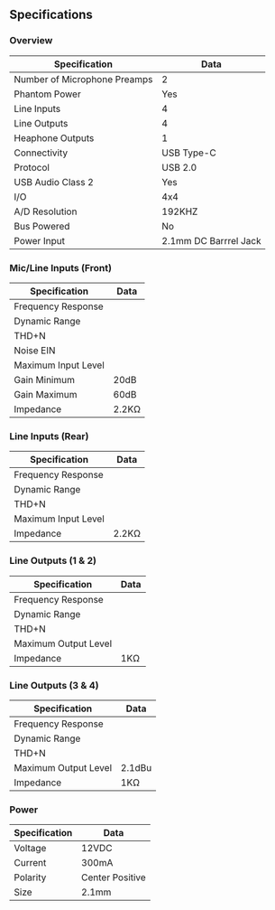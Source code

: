 ## Specifications

### Overview
| Specification  |  Data |
| ------------- | ------------- |
| Number of Microphone Preamps  | 2  |
| Phantom Power  | Yes  |
| Line Inputs | 4 |
| Line Outputs | 4 |
| Heaphone Outputs | 1 |
| Connectivity | USB Type-C |
| Protocol | USB 2.0 |
| USB Audio Class 2 | Yes |
| I/O | 4x4 |
| A/D Resolution | 192KHZ |
| Bus Powered | No |
| Power Input | 2.1mm DC Barrrel Jack |

### Mic/Line Inputs (Front)
| Specification  |  Data |
| ------------- | ------------- |
| Frequency Response | |
| Dynamic Range | |
| THD+N | |
| Noise EIN | |
| Maximum Input Level | |
| Gain Minimum | 20dB |
| Gain Maximum | 60dB |
| Impedance | 2.2KΩ |

### Line Inputs (Rear)
| Specification  |  Data |
| ------------- | ------------- |
| Frequency Response | |
| Dynamic Range | |
| THD+N | |
| Maximum Input Level | |
| Impedance | 2.2KΩ |

### Line Outputs (1 & 2)
| Specification  |  Data |
| ------------- | ------------- |
| Frequency Response | |
| Dynamic Range | |
| THD+N | |
| Maximum Output Level | |
| Impedance | 1KΩ |

### Line Outputs (3 & 4)
| Specification  |  Data |
| ------------- | ------------- |
| Frequency Response | |
| Dynamic Range | |
| THD+N | |
| Maximum Output Level | 2.1dBu |
| Impedance | 1KΩ |

### Power
| Specification  |  Data |
| ------------- | ------------- |
| Voltage | 12VDC |
| Current | 300mA |
| Polarity | Center Positive |
| Size | 2.1mm |

